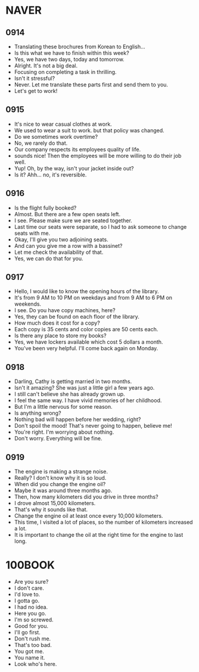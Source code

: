 # NAVER

## 0914

- Translating these brochures from Korean to English...
- Is this what we have to finish within this week?
- Yes, we have two days, today and tomorrow.
- Alright. It's not a big deal.
- Focusing on completing a task in thrilling.
- Isn't it stressful?
- Never. Let me translate these parts first and send them to you.
- Let's get to work!

## 0915

- It's nice to wear casual clothes at work.
- We used to wear a suit to work. but that policy was changed.
- Do we sometimes work overtime?
- No, we rarely do that.
- Our company respects its employees quality of life.
- sounds nice! Then the employees will be more willing to do their job well.
- Yup! Oh, by the way, isn't your jacket inside out?
- Is it? Ahh... no, it's reversible.

## 0916

- Is the flight fully booked?
- Almost. But there are a few open seats left.
- I see. Please make sure we are seated together.
- Last time our seats were separate, so I had to ask someone to change seats with me.
- Okay, I'll give you two adjoining seats.
- And can you give me a row with a bassinet?
- Let me check the availability of that.
- Yes, we can do that for you.

## 0917

- Hello, I would like to know the opening hours of the library.
- It's from 9 AM to 10 PM on weekdays and from 9 AM to 6 PM on weekends.
- I see. Do you have copy machines, here?
- Yes, they can be found on each floor of the library.
- How much does it cost for a copy?
- Each copy is 35 cents and color copies are 50 cents each.
- Is there any place to store my books?
- Yes, we have lockers available which cost 5 dollars a month.
- You've been very helpful. I'll come back again on Monday.

## 0918

- Darling, Cathy is getting married in two months.
- Isn't it amazing? She was just a little girl a few years ago.
- I still can't believe she has already grown up.
- I feel the same way. I have vivid memories of her childhood.
- But I'm a little nervous for some reason.
- Is anything wrong?
- Nothing bad will happen before her wedding, right?
- Don't spoil the mood! That's never going to happen, believe me!
- You're right. I'm worrying about nothing.
- Don't worry. Everything will be fine.

## 0919

- The engine is making a strange noise.
- Really? I don't know why it is so loud.
- When did you change the engine oil?
- Maybe it was around three months ago.
- Then, how many kilometers did you drive in three months?
- I drove almost 15,000 kilometers.
- That's why it sounds like that.
- Change the engine oil at least once every 10,000 kilometers.
- This time, I visited a lot of places, so the number of kilometers increased a lot.
- It is important to change the oil at the right time for the engine to last long.

# 100BOOK

- Are you sure?
- I don't care.
- I'd love to.
- I gotta go.
- I had no idea.
- Here you go.
- I'm so screwed.
- Good for you.
- I'll go first.
- Don't rush me.
- That's too bad.
- You got me.
- You name it.
- Look who's here.